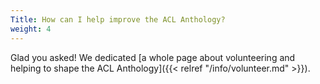 ```yaml
---
Title: How can I help improve the ACL Anthology?
weight: 4
---
```


Glad you asked!  We dedicated [a whole page about volunteering and helping to
shape the ACL Anthology]({{< relref "/info/volunteer.md" >}}).
